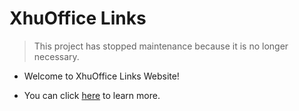 # XhuOffice Links

> This project has stopped maintenance because it is no longer necessary.

- Welcome to XhuOffice Links Website!

- You can click [here](https://inde.xhustudio.eu.org/ "Xhu Navigation Galaxy") to learn more.
